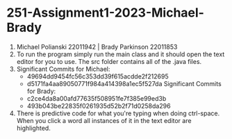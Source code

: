 # 251-Assignment1-2023-Michael-Brady
1. Michael Polianski 22011942 | Brady Parkinson 22011853
2. To run the program simply run the main class and it should open the text editor for you to use. The src folder contains all of the .java files.
3.  Significant Commits for Michael:
    - 49694dd9454fc56c353dd39f615acdde2f212695
    - d5171fa4aa89050771f984a414398a1ec5f527da
       Significant Commits for Brady:
    - c2ce4da8a00afd77635f508951fe7f385e99ed3b
    - 493b043be22835f0261935d52b2f71d0258da296
4. There is predictive code for what you're typing when doing ctrl-space. When you click a word all instances of it in the text editor are highlighted.
